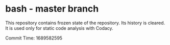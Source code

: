 # bash - master branch

This repository contains frozen state of the repository.
Its history is cleared. It is used only for static code
analysis with Codacy.

Commit Time: 1689582595